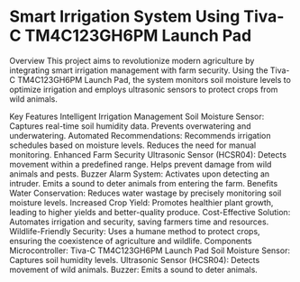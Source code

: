 # Smart Irrigation System Using Tiva-C TM4C123GH6PM Launch Pad
Overview
This project aims to revolutionize modern agriculture by integrating smart irrigation management with farm security. Using the Tiva-C TM4C123GH6PM Launch Pad, the system monitors soil moisture levels to optimize irrigation and employs ultrasonic sensors to protect crops from wild animals.

Key Features
Intelligent Irrigation Management
Soil Moisture Sensor:
Captures real-time soil humidity data.
Prevents overwatering and underwatering.
Automated Recommendations:
Recommends irrigation schedules based on moisture levels.
Reduces the need for manual monitoring.
Enhanced Farm Security
Ultrasonic Sensor (HCSR04):
Detects movement within a predefined range.
Helps prevent damage from wild animals and pests.
Buzzer Alarm System:
Activates upon detecting an intruder.
Emits a sound to deter animals from entering the farm.
Benefits
Water Conservation: Reduces water wastage by precisely monitoring soil moisture levels.
Increased Crop Yield: Promotes healthier plant growth, leading to higher yields and better-quality produce.
Cost-Effective Solution: Automates irrigation and security, saving farmers time and resources.
Wildlife-Friendly Security: Uses a humane method to protect crops, ensuring the coexistence of agriculture and wildlife.
Components
Microcontroller: Tiva-C TM4C123GH6PM Launch Pad
Soil Moisture Sensor: Captures soil humidity levels.
Ultrasonic Sensor (HCSR04): Detects movement of wild animals.
Buzzer: Emits a sound to deter animals.
